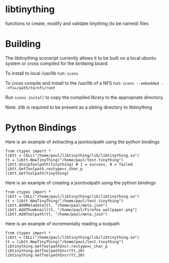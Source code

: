 libtinything
============

functions to create, modify and validate tinything (to be named) files

Building
========

The libtinything sconsript currently allows it to be built on a local ubuntu system or cross compiled for the birdwing board.

To install to local /usr/lib run:
`scons `

To cross compile and install to the /usr/lib of a NFS run:
`scons --embedded --nfs=/path/to/nfs/root`

Run `scons install` to copy the compiled library to the appropriate directory.

Note: zlib is required to be present as a sibling directory to libtinything

Python Bindings
===============

Here is an example of extracting a jsontoolpath using the python bindings

    from ctypes import *
    libtt = CDLL("/home/paul/libtinything/lib/libtinything.so")
    tt = libtt.NewTinyThing("/home/paul/test.tinything")
    libtt.UnzipToolpath(tinything) # 1 = success, 0 = failed
    libtt.GetToolpath.restype=c_char_p
    libtt.GetToolpath(tinything)

Here is an example of creating a jsontoolpath using the python bindings

    from ctypes import *
    libtt = CDLL("/home/paul/libtinything/lib/libtinything.so")
    tt = libtt.NewTinyThing("/home/paul/test.tinything")
    libtt.AddMetadata(tt, "/home/paul/meta.json")
    libtt.AddThumbnail(tt, "/home/paul/Firefox_wallpaper.png")
    libtt.AddToolpath(tt, "/home/paul/meta.json")


Here is an example of incrementally reading a toolpath

    from ctypes import *
    libtt = CDLL("/home/paul/libtinything/lib/libtinything.so")
    tt = libtt.NewTinyThing("/home/paul/test.tinything")   
    libtinything.GetToolpathIncr.restype=c_char_p
    libtinything.GetToolpathIncr(tt,10)
    libtinything.GetToolpathIncr(tt,20)
